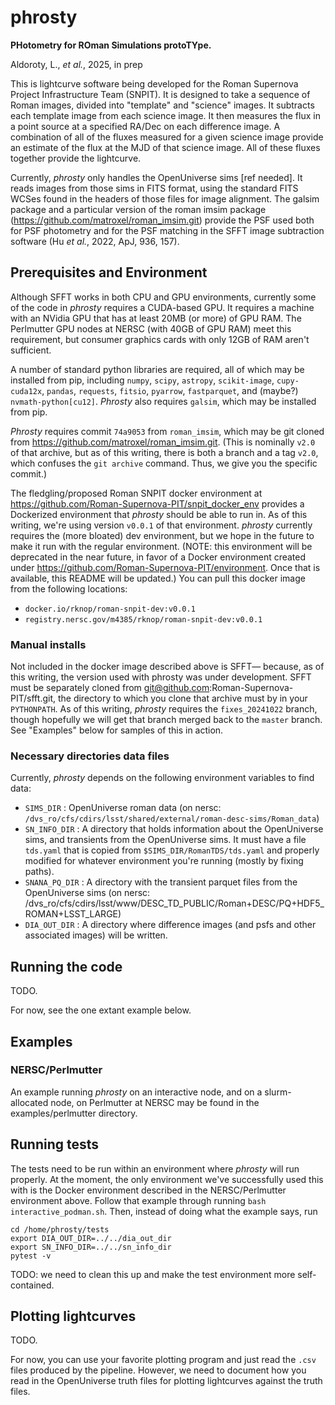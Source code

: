 # phrosty

**PHotometry for ROman Simulations protoTYpe.**

Aldoroty, L.,  *et al.*, 2025, in prep

This is lightcurve software being developed for the Roman Supernova Project Infrastructure Team (SNPIT).  It is designed to take a sequence of Roman images, divided into "template" and "science" images.  It subtracts each template image from each science image.  It then measures the flux in a point source at a specified RA/Dec on each difference image.  A combination of all of the fluxes measured for a given science image provide an estimate of the flux at the MJD of that science image.  All of these fluxes together provide the lightcurve.

Currently, *phrosty* only handles the OpenUniverse sims [ref needed].  It reads images from those sims in FITS format, using the standard FITS WCSes found in the headers of those files for image alignment.  The galsim package and a particular version of the roman imsim package (https://github.com/matroxel/roman_imsim.git) provide the PSF used both for PSF photometry and for the PSF matching in the SFFT image subtraction software (Hu *et al.*, 2022, ApJ, 936, 157).

## Prerequisites and Environment

Although SFFT works in both CPU and GPU environments, currently some of the code in *phrosty* requires a CUDA-based GPU.  It requires a machine with an NVidia GPU that has at least 20MB (or more) of GPU RAM.  The Perlmutter GPU nodes at NERSC (with 40GB of GPU RAM) meet this requirement, but consumer graphics cards with only 12GB of RAM aren't sufficient.

A number of standard python libraries are required, all of which may be installed from pip, including `numpy`, `scipy`, `astropy`, `scikit-image`, `cupy-cuda12x`, `pandas`, `requests`, `fitsio`, `pyarrow`, `fastparquet`, and (maybe?) `nvmath-python[cu12]`.  *Phrosty* also requires `galsim`, which may be installed from pip.

*Phrosty* requires commit `74a9053` from `roman_imsim`, which may be git cloned from https://github.com/matroxel/roman_imsim.git.  (This is nominally `v2.0` of that archive, but as of this writing, there is both a branch and a tag `v2.0`, which confuses the `git archive` command.  Thus, we give you the specific commit.)

The fledgling/proposed Roman SNPIT docker environment at https://github.com/Roman-Supernova-PIT/snpit_docker_env provides a Dockerized environment that *phrosty* should be able to run in.  As of this writing, we're using version `v0.0.1` of that environment.  *phrosty* currently requires the (more bloated) dev environment, but we hope in the future to make it run with the regular environment.  (NOTE: this environment will be deprecated in the near future, in favor of a Docker environment created under https://github.com/Roman-Supernova-PIT/environment.  Once that is available, this README will be updated.)  You can pull this docker image from the following locations:

* `docker.io/rknop/roman-snpit-dev:v0.0.1`
* `registry.nersc.gov/m4385/rknop/roman-snpit-dev:v0.0.1`

### Manual installs

Not included in the docker image described above is SFFT— because, as of this writing, the version used with phrosty was under development.  SFFT must be separately cloned from git@github.com:Roman-Supernova-PIT/sfft.git, the directory to which you clone that archive must by in your `PYTHONPATH`.  As of this writing, *phrosty* requires the `fixes_20241022` branch, though hopefully we will get that branch merged back to the `master` branch.  See "Examples" below for samples of this in action.

### Necessary directories data files

Currently, *phrosty* depends on the following environment variables to find data:

* `SIMS_DIR` : OpenUniverse roman data (on nersc: `/dvs_ro/cfs/cdirs/lsst/shared/external/roman-desc-sims/Roman_data`)
* `SN_INFO_DIR` : A directory that holds information about the OpenUniverse sims, and transients from the OpenUniverse sims.  It must have a file `tds.yaml` that is copied from `$SIMS_DIR/RomanTDS/tds.yaml` and properly modified for whatever environment you're running (mostly by fixing paths).
* `SNANA_PQ_DIR` : A directory with the transient parquet files from the OpenUniverse sims (on nersc: /dvs_ro/cfs/cdirs/lsst/www/DESC_TD_PUBLIC/Roman+DESC/PQ+HDF5_ROMAN+LSST_LARGE)
* `DIA_OUT_DIR` : A directory where difference images (and psfs and other associated images) will be written.


## Running the code

TODO.

For now, see the one extant example below.

## Examples


### NERSC/Perlmutter

An example running *phrosty* on an interactive node, and on a slurm-allocated node, on Perlmutter at NERSC may be found in the examples/perlmutter directory.

## Running tests

The tests need to be run within an environment where *phrosty* will run properly.  At the moment, the only environment we've successfully used this with is the Docker environment described in the NERSC/Perlmutter environment above.  Follow that example through running `bash interactive_podman.sh`.  Then, instead of doing what the example says, run
```
cd /home/phrosty/tests
export DIA_OUT_DIR=../../dia_out_dir
export SN_INFO_DIR=../../sn_info_dir
pytest -v
```

TODO: we need to clean this up and make the test environment more self-contained.

## Plotting lightcurves

TODO.

For now, you can use your favorite plotting program and just read the `.csv` files produced by the pipeline.  However, we need to document how you read in the OpenUniverse truth files for plotting lightcurves against the truth files.
